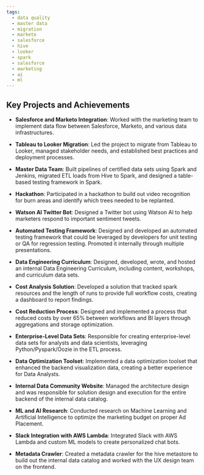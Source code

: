 ```yaml
---
tags:
  - data quality
  - master data
  - migration
  - marketo
  - salesforce
  - hive
  - looker
  - spark
  - salesforce
  - marketing
  - ai
  - ml 
---
```


## Key Projects and Achievements <a id="autodesk-key-projects"></a>

- **Salesforce and Marketo Integration**: Worked with the marketing team to implement data flow between Salesforce, Marketo, and various data infrastructures.

- **Tableau to Looker Migration**: Led the project to migrate from Tableau to Looker, managed stakeholder needs, and established best practices and deployment processes.

- **Master Data Team**: Built pipelines of certified data sets using Spark and Jenkins, migrated ETL loads from Hive to Spark, and designed a table-based testing framework in Spark.

- **Hackathon**: Participated in a hackathon to build out video recognition for burn areas and identify which trees needed to be replanted.

- **Watson AI Twitter Bot**: Designed a Twitter bot using Watson AI to help marketers respond to important sentiment tweets.

- **Automated Testing Framework**: Designed and developed an automated testing framework that could be leveraged by developers for unit testing or QA for regression testing. Promoted it internally through multiple presentations.

- **Data Engineering Curriculum**: Designed, developed, wrote, and hosted an internal Data Engineering Curriculum, including content, workshops, and curriculum data sets.

- **Cost Analysis Solution**: Developed a solution that tracked spark resources and the length of runs to provide full workflow costs, creating a dashboard to report findings.

- **Cost Reduction Process**: Designed and implemented a process that reduced costs by over 65% between workflows and BI layers through aggregations and storage optimization.

- **Enterprise-Level Data Sets**: Responsible for creating enterprise-level data sets for analysts and data scientists, leveraging Python/Pyspark/Oozie in the ETL process.

- **Data Optimization Toolset**: Implemented a data optimization toolset that enhanced the backend visualization data, creating a better experience for Data Analysts.

- **Internal Data Community Website**: Managed the architecture design and was responsible for solution design and execution for the entire backend of the internal data catalog.

- **ML and AI Research**: Conducted research on Machine Learning and Artificial Intelligence to optimize the marketing budget on proper Ad Placement.

- **Slack Integration with AWS Lambda**: Integrated Slack with AWS Lambda and custom ML models to create personalized chat bots.

- **Metadata Crawler**: Created a metadata crawler for the hive metastore to build out the internal data catalog and worked with the UX design team on the frontend.